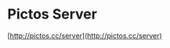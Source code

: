 <!--
id: 16266824210
link: http://tumblr.atmos.org/post/16266824210/pictos-server
slug: pictos-server
date: Sat Jan 21 2012 19:22:40 GMT-0800 (PST)
publish: 2012-01-021
tags: 
title: Pictos Server
-->


Pictos Server
=============

[http://pictos.cc/server](http://pictos.cc/server)

